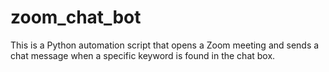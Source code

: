 # zoom_chat_bot
This is a Python automation script that opens a Zoom meeting and sends a chat message when a specific keyword is found in the chat box.
